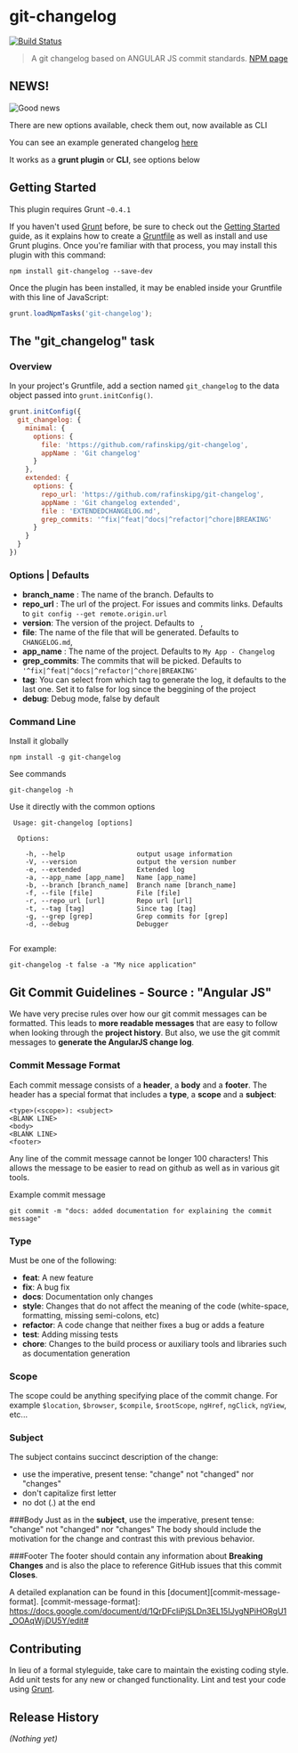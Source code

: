 # git-changelog

[![Build Status](https://travis-ci.org/rafinskipg/git-changelog.svg)](https://travis-ci.org/rafinskipg/git-changelog)

> A git changelog based on ANGULAR JS commit standards. [NPM page](https://www.npmjs.org/package/git-changelog)
 
## NEWS!
![Good news](http://www.labspaces.net/pictures/blog/4e5466b7dc69f1314154167_blog.jpg)

There are new options available, check them out, now available as CLI

You can see an example generated changelog [here](https://github.com/rafinskipg/git-changelog/blob/master/output/tag1.md)

It works as a **grunt plugin** or **CLI**, see options below

## Getting Started
This plugin requires Grunt `~0.4.1`

If you haven't used [Grunt](http://gruntjs.com/) before, be sure to check out the [Getting Started](http://gruntjs.com/getting-started) guide, as it explains how to create a [Gruntfile](http://gruntjs.com/sample-gruntfile) as well as install and use Grunt plugins. Once you're familiar with that process, you may install this plugin with this command:

```shell
npm install git-changelog --save-dev
```

Once the plugin has been installed, it may be enabled inside your Gruntfile with this line of JavaScript:

```js
grunt.loadNpmTasks('git-changelog');
```

## The "git_changelog" task

### Overview
In your project's Gruntfile, add a section named `git_changelog` to the data object passed into `grunt.initConfig()`.

```js
grunt.initConfig({
  git_changelog: {
    minimal: {
      options: {
        file: 'https://github.com/rafinskipg/git-changelog',
        appName : 'Git changelog'
      }
    },
    extended: {
      options: {
        repo_url: 'https://github.com/rafinskipg/git-changelog',
        appName : 'Git changelog extended',
        file : 'EXTENDEDCHANGELOG.md',
        grep_commits: '^fix|^feat|^docs|^refactor|^chore|BREAKING'
      }
    }
  }
})
```

### Options | Defaults

* **branch_name** : The name of the branch. Defaults to ` `
* **repo_url** : The url of the project. For issues and commits links. Defaults to `git config --get remote.origin.url`
* **version**: The version of the project. Defaults to ` `,
* **file**: The name of the file that will be generated. Defaults to `CHANGELOG.md`,
* **app_name** : The name of the project. Defaults to `My App - Changelog`
* **grep_commits**: The commits that will be picked. Defaults to `'^fix|^feat|^docs|^refactor|^chore|BREAKING'`
* **tag**: You can select from which tag to generate the log, it defaults to the last one. Set it to false for log since the beggining of the project
* **debug**: Debug mode, false by default

### Command Line
Install it globally 

```
npm install -g git-changelog
```
See commands
```
git-changelog -h
```

Use it directly with the common options
```
 Usage: git-changelog [options]

  Options:

    -h, --help                  output usage information
    -V, --version               output the version number
    -e, --extended              Extended log
    -a, --app_name [app_name]   Name [app_name]
    -b, --branch [branch_name]  Branch name [branch_name]
    -f, --file [file]           File [file]
    -r, --repo_url [url]        Repo url [url]
    -t, --tag [tag]             Since tag [tag]
    -g, --grep [grep]           Grep commits for [grep]
    -d, --debug                 Debugger


```

For example:

```
git-changelog -t false -a "My nice application"
```

## Git Commit Guidelines - Source : "Angular JS"

We have very precise rules over how our git commit messages can be formatted.  This leads to **more
readable messages** that are easy to follow when looking through the **project history**.  But also,
we use the git commit messages to **generate the AngularJS change log**.

### Commit Message Format
Each commit message consists of a **header**, a **body** and a **footer**.  The header has a special
format that includes a **type**, a **scope** and a **subject**:

```
<type>(<scope>): <subject>
<BLANK LINE>
<body>
<BLANK LINE>
<footer>
```

Any line of the commit message cannot be longer 100 characters! This allows the message to be easier
to read on github as well as in various git tools.

Example commit message

```
git commit -m "docs: added documentation for explaining the commit message"
```

### Type
Must be one of the following:

* **feat**: A new feature
* **fix**: A bug fix
* **docs**: Documentation only changes
* **style**: Changes that do not affect the meaning of the code (white-space, formatting, missing semi-colons, etc)
* **refactor**: A code change that neither fixes a bug or adds a feature
* **test**: Adding missing tests
* **chore**: Changes to the build process or auxiliary tools and libraries such as documentation generation


### Scope
The scope could be anything specifying place of the commit change. For example `$location`,
`$browser`, `$compile`, `$rootScope`, `ngHref`, `ngClick`, `ngView`, etc...

### Subject
The subject contains succinct description of the change:

* use the imperative, present tense: "change" not "changed" nor "changes"
* don't capitalize first letter
* no dot (.) at the end

###Body
Just as in the **subject**, use the imperative, present tense: "change" not "changed" nor "changes"
The body should include the motivation for the change and contrast this with previous behavior.

###Footer
The footer should contain any information about **Breaking Changes** and is also the place to
reference GitHub issues that this commit **Closes**.


A detailed explanation can be found in this [document][commit-message-format].
[commit-message-format]: https://docs.google.com/document/d/1QrDFcIiPjSLDn3EL15IJygNPiHORgU1_OOAqWjiDU5Y/edit#


## Contributing
In lieu of a formal styleguide, take care to maintain the existing coding style. Add unit tests for any new or changed functionality. Lint and test your code using [Grunt](http://gruntjs.com/).

## Release History
_(Nothing yet)_
